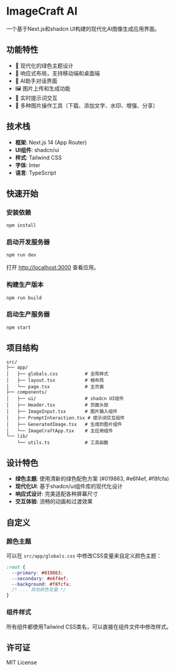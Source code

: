 # ImageCraft AI

一个基于Next.js和shadcn UI构建的现代化AI图像生成应用界面。

## 功能特性

- 🎨 现代化的绿色主题设计
- 📱 响应式布局，支持移动端和桌面端
- 🤖 AI助手对话界面
- 🖼️ 图片上传和生成功能
- 💬 实时提示词交互
- 🎯 多种图片操作工具（下载、添加文字、水印、增强、分享）

## 技术栈

- **框架**: Next.js 14 (App Router)
- **UI组件**: shadcn/ui
- **样式**: Tailwind CSS
- **字体**: Inter
- **语言**: TypeScript

## 快速开始

### 安装依赖

```bash
npm install
```

### 启动开发服务器

```bash
npm run dev
```

打开 [http://localhost:3000](http://localhost:3000) 查看应用。

### 构建生产版本

```bash
npm run build
```

### 启动生产服务器

```bash
npm start
```

## 项目结构

```
src/
├── app/
│   ├── globals.css          # 全局样式
│   ├── layout.tsx           # 根布局
│   └── page.tsx             # 主页面
├── components/
│   ├── ui/                  # shadcn UI组件
│   ├── Header.tsx           # 页面头部
│   ├── ImageInput.tsx       # 图片输入组件
│   ├── PromptInteraction.tsx # 提示词交互组件
│   ├── GeneratedImage.tsx   # 生成的图片组件
│   └── ImageCraftApp.tsx    # 主应用组件
└── lib/
    └── utils.ts             # 工具函数
```

## 设计特色

- **绿色主题**: 使用清新的绿色配色方案 (#019863, #e6f4ef, #f8fcfa)
- **现代化UI**: 基于shadcn/ui组件库的现代化设计
- **响应式设计**: 完美适配各种屏幕尺寸
- **交互体验**: 流畅的动画和过渡效果

## 自定义

### 颜色主题

可以在 `src/app/globals.css` 中修改CSS变量来自定义颜色主题：

```css
:root {
  --primary: #019863;
  --secondary: #e6f4ef;
  --background: #f8fcfa;
  /* ... 其他颜色变量 */
}
```

### 组件样式

所有组件都使用Tailwind CSS类名，可以直接在组件文件中修改样式。

## 许可证

MIT License
